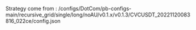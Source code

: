 Strategy come from : /configs/DotCom/pb-configs-main/recursive_grid/single/long/noAU/v0.1.x/v0.1.3/CVCUSDT_20221120083816_022ce/config.json